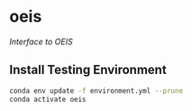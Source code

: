 # oeis
_Interface to OEIS_


## Install Testing Environment

```bash
conda env update -f environment.yml --prune
conda activate oeis
```
